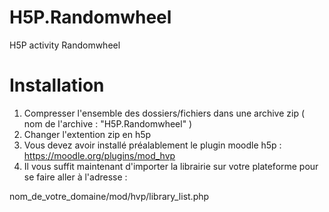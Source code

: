# H5P.Randomwheel
H5P activity Randomwheel

# Installation
1. Compresser l'ensemble des dossiers/fichiers dans une archive zip ( nom de l'archive : "H5P.Randomwheel" )
2. Changer l'extention zip en h5p
3. Vous devez avoir installé préalablement le plugin moodle h5p : https://moodle.org/plugins/mod_hvp
4. Il vous suffit maintenant d'importer la librairie sur votre plateforme pour se faire aller à l'adresse :

nom_de_votre_domaine/mod/hvp/library_list.php

